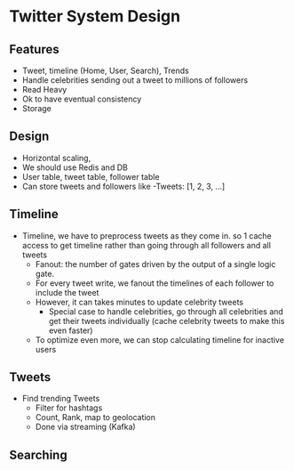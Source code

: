 # Twitter System Design

## Features
- Tweet, timeline (Home, User, Search), Trends
- Handle celebrities sending out a tweet to millions of followers
- Read Heavy
- Ok to have eventual consistency
- Storage

## Design
- Horizontal scaling,
- We should use Redis and DB
- User table, tweet table, follower table
- Can store tweets and followers like
  <USERID>-Tweets: [1, 2, 3, ...]

## Timeline
- Timeline, we have to preprocess tweets as they come in. so 1 cache access to get timeline rather
  than going through all followers and all tweets
    - Fanout: the number of gates driven by the output of a single logic gate.
    - For every tweet write, we fanout the timelines of each follower to include the tweet
    - However, it can takes minutes to update celebrity tweets
      - Special case to handle celebrities, go through all celebrities and get
      their tweets individually (cache celebrity tweets to make this even faster)
    - To optimize even more, we can stop calculating timeline for inactive users

## Tweets
  - Find trending Tweets
    - Filter for hashtags
    - Count, Rank, map to geolocation
    - Done via streaming (Kafka)

## Searching

